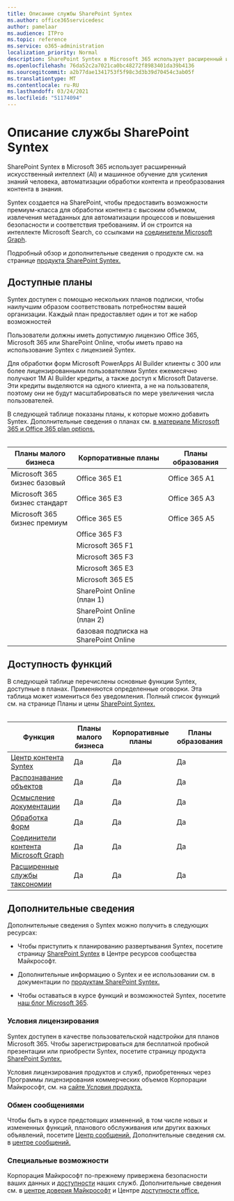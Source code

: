 ```yaml
---
title: Описание службы SharePoint Syntex
ms.author: office365servicedesc
author: pamelaar
ms.audience: ITPro
ms.topic: reference
ms.service: o365-administration
localization_priority: Normal
description: SharePoint Syntex в Microsoft 365 использует расширенный искусственный интеллект (AI) и машинное обучение для усиления знаний человека, автоматизации обработки контента и преобразования контента в знания.
ms.openlocfilehash: 76da52c2a7021ca0bc48272f8983401da39b4136
ms.sourcegitcommit: a2b77dae1341753f5f98c3d3b39d70454c3ab05f
ms.translationtype: MT
ms.contentlocale: ru-RU
ms.lasthandoff: 03/24/2021
ms.locfileid: "51174094"
---
```

# <a name="sharepoint-syntex-service-description"></a>Описание службы SharePoint Syntex 

SharePoint Syntex в Microsoft 365 использует расширенный искусственный интеллект (AI) и машинное обучение для усиления знаний человека, автоматизации обработки контента и преобразования контента в знания.

Syntex создается на SharePoint, чтобы предоставить возможности премиум-класса для обработки контента с высоким объемом, извлечения метаданных для автоматизации процессов и повышения безопасности и соответствия требованиям. И он строится на интеллекте Microsoft Search, со ссылками на [соединители Microsoft Graph](/microsoftsearch/connectors-overview).

Подробный обзор и дополнительные сведения о продукте см. на странице [продукта SharePoint Syntex.](https://aka.ms/sharepointsyntex)

## <a name="available-plans"></a>Доступные планы

Syntex доступен с помощью нескольких планов подписки, чтобы наилучшим образом соответствовать потребностям вашей организации. Каждый план предоставляет один и тот же набор возможностей

Пользователи должны иметь допустимую лицензию Office 365, Microsoft 365 или SharePoint Online, чтобы иметь право на использование Syntex с лицензией Syntex.

Для обработки форм Microsoft PowerApps AI Builder клиенты с 300 или более лицензированными пользователями Syntex ежемесячно получают 1M AI Builder кредиты, а также доступ к Microsoft Dataverse. Эти кредиты выделяются на одного клиента, а не на пользователя, поэтому они не будут масштабироваться по мере увеличения числа пользователей.

В следующей таблице показаны планы, к которые можно добавить Syntex. Дополнительные сведения о планах см. [в материале Microsoft 365 и Office 365 plan options.](../office-365-platform-service-description/office-365-plan-options.md)<br><br>


| Планы малого бизнеса            | Корпоративные планы         | Планы образования     |
| ------------------------------- | ------------------------ | ------------------- |
| Microsoft 365 бизнес базовый    | Office 365 E1            | Office 365 A1       |
| Microsoft 365 бизнес стандарт | Office 365 E3            | Office 365 A3       |
| Microsoft 365 бизнес премиум  | Office 365 E5            | Office 365 A5       |
|                                 | Office 365 F3            |                     |
|                                 | Microsoft 365 F1         |                     |
|                                 | Microsoft 365 F3         |                     |
|                                 | Microsoft 365 E3         |                     |
|                                 | Microsoft 365 E5         |                     |
|                                 | SharePoint Online (план 1) |                     |
|                                 | SharePoint Online (план 2) |                     |
|                                 | базовая подписка на SharePoint Online  |                     |

## <a name="feature-availability"></a>Доступность функций

В следующей таблице перечислены основные функции Syntex, доступные в планах. Применяются определенные оговорки. Эта таблица может измениться без уведомления. Полный список функций см. на странице Планы и цены [SharePoint Syntex.](https://www.microsoft.com/microsoft-365/enterprise/sharepoint-syntex)<br><br>

| Функция | Планы малого бизнеса | Корпоративные планы | Планы образования |
|--|--|--|--|
| [Центр контента Syntex](sharepoint-syntex-features.md#syntex-content-center) | Да | Да | Да |
| [Распознавание объектов](sharepoint-syntex-features.md#object-recognition) | Да | Да | Да |
| [Осмысление документации](sharepoint-syntex-features.md#document-understanding) | Да | Да | Да |
| [Обработка форм](sharepoint-syntex-features.md#form-processing) | Да | Да | Да |
| [Соединители контента Microsoft Graph](sharepoint-syntex-features.md#microsoft-graph-content-connectors) | Да | Да | Да |
| [Расширенные службы таксономии](sharepoint-syntex-features.md#advanced-taxonomy-services) | Да | Да | Да |

## <a name="learn-more"></a>Дополнительные сведения

Дополнительные сведения о Syntex можно получить в следующих ресурсах:

  - Чтобы приступить к планированию развертывания Syntex, посетите страницу [SharePoint Syntex](https://resources.techcommunity.microsoft.com/sharepoint-syntex/) в Центре ресурсов сообщества Майкрософт.

  - Дополнительные информацию о Syntex и ее использовании см. в документации по [продуктам SharePoint Syntex.](/microsoft-365/contentunderstanding/)

  - Чтобы оставаться в курсе функций и возможностей Syntex, посетите [наш блог Microsoft 365](https://go.microsoft.com/fwlink/?linkid=2084915).

### <a name="licensing-terms"></a>Условия лицензирования

Syntex доступен в качестве пользовательской надстройки для планов Microsoft 365. Чтобы зарегистрироваться для бесплатной пробной презентации или приобрести Syntex, посетите страницу продукта [SharePoint Syntex.](https://aka.ms/sharepointsyntex)

Условия лицензирования продуктов и служб, приобретенных через Программы лицензирования коммерческих объемов Корпорации Майкрософт, см. на [сайте Условия продукта.](https://www.microsoft.com/licensing/terms/)

### <a name="messaging"></a>Обмен сообщениями 

Чтобы быть в курсе предстоящих изменений, в том числе новых и измененных функций, планового обслуживания или других важных объявлений, посетите [Центр сообщений.](https://go.microsoft.com/fwlink/p/?linkid=2070717) Дополнительные сведения см. в [центре сообщений.](/microsoft-365/admin/manage/message-center)

### <a name="accessibility"></a>Специальные возможности

Корпорация Майкрософт по-прежнему привержена безопасности ваших данных и [доступности](https://www.microsoft.com/trust-center/compliance/accessibility) наших служб. Дополнительные сведения см. в [центре доверия Майкрософт](https://www.microsoft.com/trust-center) и Центре [доступности office.](https://support.office.com/article/ecab0fcf-d143-4fe8-a2ff-6cd596bddc6d)